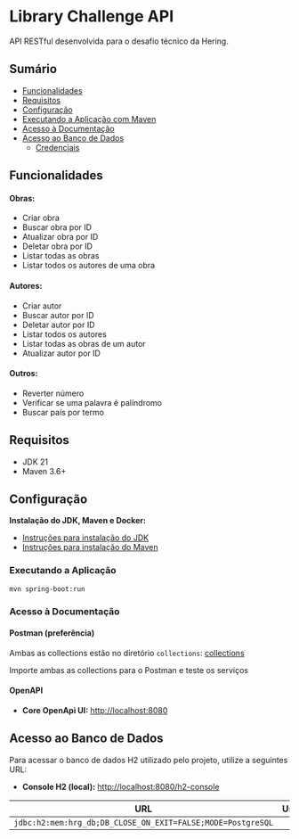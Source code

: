# Library Challenge API

API RESTful desenvolvida para o desafio técnico da Hering.

## Sumário

- [Funcionalidades](#funcionalidades)
- [Requisitos](#requisitos)
- [Configuração](#configuração)
- [Executando a Aplicação com Maven](#executando-a-aplicação)
- [Acesso à Documentação](#acesso-à-documentação)
- [Acesso ao Banco de Dados](#acesso-ao-banco-de-dados)
    - [Credenciais](#credenciais)

## Funcionalidades

#### Obras: 

- Criar obra
- Buscar obra por ID
- Atualizar obra por ID
- Deletar obra por ID
- Listar todas as obras
- Listar todos os autores de uma obra

#### Autores:

- Criar autor
- Buscar autor por ID
- Deletar autor por ID
- Listar todos os autores
- Listar todas as obras de um autor
- Atualizar autor por ID

#### Outros:
- Reverter número
- Verificar se uma palavra é palíndromo
- Buscar país por termo


## Requisitos

- JDK 21
- Maven 3.6+

## Configuração

**Instalação do JDK, Maven e Docker:**

- [Instruções para instalação do JDK](https://docs.oracle.com/en/java/javase/21/install/overview-jdk-installation.html)
- [Instruções para instalação do Maven](https://maven.apache.org/install.html)

### Executando a Aplicação

```bash
mvn spring-boot:run
```

### Acesso à Documentação

#### Postman (preferência)

Ambas as collections estão no diretório `collections`:
[collections](collections)

Importe ambas as collections para o Postman e teste os serviços

#### OpenAPI

- **Core OpenApi UI:** [http://localhost:8080](http://localhost:8080)

## Acesso ao Banco de Dados

Para acessar o banco de dados H2 utilizado pelo projeto, utilize a seguintes URL:

- **Console H2 (local):** [http://localhost:8080/h2-console](http://localhost:8080/h2-console)

|                           **URL**                           | **Username** | **Password** |
|:-----------------------------------------------------------:|:------------:|:------------:|
| `jdbc:h2:mem:hrg_db;DB_CLOSE_ON_EXIT=FALSE;MODE=PostgreSQL` |   `hrg_db`   |   `hrg_db`   |
